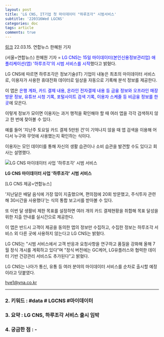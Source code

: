 ```yaml
---
layout: post
title: 'LG CNS, IT기업 첫 마이데이터 "하루조각" 시범서비스'
subtitle: '220316Wed LGCNS'
categories: doc
tags: article
comments: true
---
```


[링크](https://www.yna.co.kr/view/AKR20220315061500017?input=1195m)
22.03.15. 연합뉴스 한혜원 기자 

(서울=연합뉴스) 한혜원 기자 = <span style="color:blue">LG CNS는 15일 마이데이터(본인신용정보관리업) 애플리케이션(앱) '하루조각'의 시범 서비스를 시작</span>했다고 밝혔다.

LG CNS에 따르면 하루조각은 정보기술(IT) 기업이 내놓은 최초의 마이데이터 서비스로, 이용자가 사용한 휴대전화 데이터로 일상을 자동으로 기록해 분석 정보를 제공한다.

이 앱은 <span style="color:blue">은행 계좌, 카드 결제 내용, 온라인 전자결제 내용 등 금융 정보와 오프라인 매장 방문 정보, 유튜브 시청 기록, 포털사이트 검색 기록, 이용자 스케줄 등 비금융 정보를 한곳</span>에 모은다.

이렇게 정보가 모이면 이용자는 과거 행적을 확인해야 할 때 여러 앱을 각각 검색하지 않고 한 번에 찾아볼 수 있다.

예를 들어 '지난주 토요일 카드 결제 5만원 건'이 기억나지 않을 때 앱 검색을 이용해 어디서 누구와 무엇에 사용했는지 확인하는 식이다.

이용자는 모인 데이터를 통해 자신의 생활 습관이나 소비 습관을 발견할 수도 있다고 회사는 설명했다.

![LG CNS 마이데이터 사업 '하루조각' 시범 서비스](https://img3.yna.co.kr/etc/inner/KR/2022/03/15/AKR20220315061500017_02_i_P4.jpg)

**LG CNS 마이데이터 사업 '하루조각' 시범 서비스**

[LG CNS 제공=연합뉴스]

'지난달은 배달 음식에 가장 많이 지출했으며, 편의점에 20회 방문했고, 주식투자 관련해 30시간을 사용했다'는 식의 통합 보고서를 받아볼 수 있다.

또 이번 달 생활비 제한 목표를 설정하면 여러 개의 카드 결제현황을 취합해 목표 달성을 위한 지출 안내를 실시간으로 제공한다.

이 앱은 반드시 고객이 제공을 동의한 앱의 정보만 수집하고, 수집한 정보는 하루조각 서비스 외 다른 곳에 사용하지 않는다고 LG CNS는 밝혔다.

LG CNS는 "시범 서비스에서 고객 반응과 요청사항을 연구하고 품질을 강화해 올해 7월 정식 개시를 계획하고 있다"며 "정식 버전에는 GC케어, LG유플러스와 협력한 데이터 기반 건강관리 서비스도 추가된다"고 밝혔다.

LG CNS는 나아가 통신, 유통 등 여러 분야의 마이데이터 서비스를 순차로 출시할 예정이라고 덧붙였다.

hye1@yna.co.kr



* * *

### 2. 키워드 : \#data \# LGCNS \#마이데이터
### 3. 요약 : LG CNS, 하루조각 서비스 출시 임박
### 4. 궁금한 점 : -